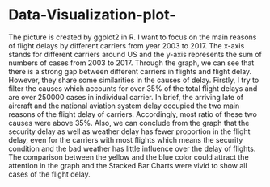 # Data-Visualization-plot-
The picture is created by ggplot2 in R. I want to focus on the main reasons of flight delays by different carriers from year 2003 to 2017. The x-axis stands for different carriers around US and the y-axis represents the sum of numbers of cases from 2003 to 2017. Through the graph, we can see that there is a strong gap between different carriers in flights and flight delay. However, they share some similarities in the causes of delay. Firstly, I try to filter the causes which accounts for over 35% of the total flight delays and are over 250000 cases in individual carrier. In brief, the arriving late of aircraft and the national aviation system delay occupied the two main reasons of the flight delay of carriers. Accordingly, most ratio of these two  causes were above 35%. Also, we can conclude from the graph that the security delay as well as weather delay has fewer proportion in the flight delay, even for the carriers with most flights which means the security condition and the bad weather has little influence over the delay of flights.  The comparison between the yellow and the blue color could attract the attention in the graph and the Stacked Bar Charts were vivid to show all cases of the flight delay. 




